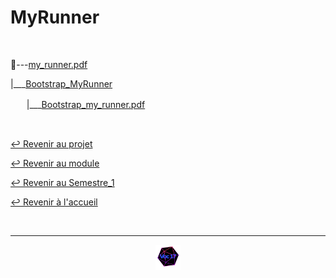 # MyRunner

<br>

📂---[my_runner.pdf](https://github.com/Studio-17/Epitech-Subjects/blob/main/Semestre_1/B-MUL-100/MyRunner/My_Runner/my_runner.pdf)

|\_\_\_[Bootstrap_MyRunner](https://github.com/Studio-17/Epitech-Subjects/tree/main/Semestre_1/B-MUL-100/MyRunner/Bootstrap_MyRunner)

ㅤㅤ|\_\_\_[Bootstrap_my_runner.pdf](https://github.com/Studio-17/Epitech-Subjects/blob/main/Semestre_1/B-MUL-100/MyRunner/Bootstrap_MyRunner/Bootstrap_my_runner.pdf)

<br>

[↩️ Revenir au projet](https://github.com/Studio-17/Epitech-Subjects/tree/main/Semestre_1/B-MUL-100/MyRunner)

[↩️ Revenir au module](https://github.com/Studio-17/Epitech-Subjects/tree/main/Semestre_1/B-MUL-100)

[↩️ Revenir au Semestre_1](https://github.com/Studio-17/Epitech-Subjects/tree/main/Semestre_1)

[↩️ Revenir à l'accueil](https://github.com/Studio-17/Epitech-Subjects)

<br>

---

<div align="center">

<a href="https://github.com/Studio-17" target="_blank"><img src="../../../../voc17.gif" width="40"></a>

</div>
